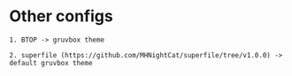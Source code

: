 # Other configs

`1. BTOP -> gruvbox theme`

`2. superfile (https://github.com/MHNightCat/superfile/tree/v1.0.0) -> default gruvbox theme`